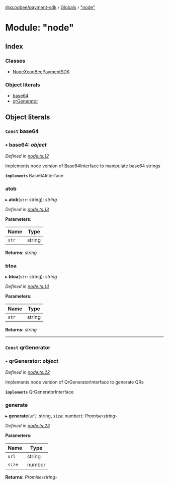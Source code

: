 [@xcoobee/payment-sdk](../README.md) › [Globals](../globals.md) › ["node"](_node_.md)

# Module: "node"

## Index

### Classes

* [NodeXcooBeePaymentSDK](../classes/_node_.nodexcoobeepaymentsdk.md)

### Object literals

* [base64](_node_.md#const-base64)
* [qrGenerator](_node_.md#const-qrgenerator)

## Object literals

### `Const` base64

### ▪ **base64**: *object*

*Defined in [node.ts:12](https://github.com/XcooBee/payment-sdk-js/blob/445d690/src/node.ts#L12)*

Implements node version of Base64Interface to manipulate base64 strings

**`implements`** Base64Interface

###  atob

▸ **atob**(`str`: string): *string*

*Defined in [node.ts:13](https://github.com/XcooBee/payment-sdk-js/blob/445d690/src/node.ts#L13)*

**Parameters:**

Name | Type |
------ | ------ |
`str` | string |

**Returns:** *string*

###  btoa

▸ **btoa**(`str`: string): *string*

*Defined in [node.ts:14](https://github.com/XcooBee/payment-sdk-js/blob/445d690/src/node.ts#L14)*

**Parameters:**

Name | Type |
------ | ------ |
`str` | string |

**Returns:** *string*

___

### `Const` qrGenerator

### ▪ **qrGenerator**: *object*

*Defined in [node.ts:22](https://github.com/XcooBee/payment-sdk-js/blob/445d690/src/node.ts#L22)*

Implements node version of QrGeneratorInterface to generate QRs

**`implements`** QrGeneratorInterface

###  generate

▸ **generate**(`url`: string, `size`: number): *Promise‹string›*

*Defined in [node.ts:23](https://github.com/XcooBee/payment-sdk-js/blob/445d690/src/node.ts#L23)*

**Parameters:**

Name | Type |
------ | ------ |
`url` | string |
`size` | number |

**Returns:** *Promise‹string›*
